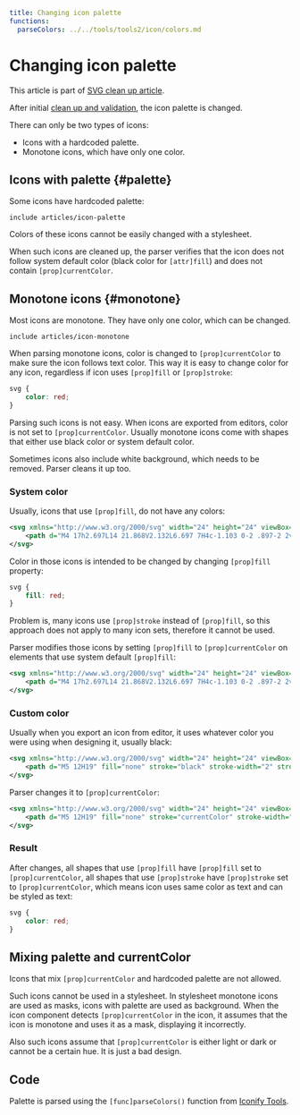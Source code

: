 ```yaml
title: Changing icon palette
functions:
  parseColors: ../../tools/tools2/icon/colors.md
```

# Changing icon palette

This article is part of [SVG clean up article](./index.md).

After initial [clean up and validation](./cleanup.md), the icon palette is changed.

There can only be two types of icons:

- Icons with a hardcoded palette.
- Monotone icons, which have only one color.

## Icons with palette {#palette}

Some icons have hardcoded palette:

`include articles/icon-palette`

Colors of these icons cannot be easily changed with a stylesheet.

When such icons are cleaned up, the parser verifies that the icon does not follow system default color (black color for `[attr]fill`) and does not contain `[prop]currentColor`.

## Monotone icons {#monotone}

Most icons are monotone. They have only one color, which can be changed.

`include articles/icon-monotone`

When parsing monotone icons, color is changed to `[prop]currentColor` to make sure the icon follows text color. This way it is easy to change color for any icon, regardless if icon uses `[prop]fill` or `[prop]stroke`:

```css
svg {
	color: red;
}
```

Parsing such icons is not easy. When icons are exported from editors, color is not set to `[prop]currentColor`. Usually monotone icons come with shapes that either use black color or system default color.

Sometimes icons also include white background, which needs to be removed. Parser cleans it up too.

### System color

Usually, icons that use `[prop]fill`, do not have any colors:

```xml
<svg xmlns="http://www.w3.org/2000/svg" width="24" height="24" viewBox="0 0 24 24">
    <path d="M4 17h2.697L14 21.868V2.132L6.697 7H4c-1.103 0-2 .897-2 2v6c0 1.103.897 2 2 2z"/>
</svg>
```

Color in those icons is intended to be changed by changing `[prop]fill` property:

```css
svg {
	fill: red;
}
```

Problem is, many icons use `[prop]stroke` instead of `[prop]fill`, so this approach does not apply to many icon sets, therefore it cannot be used.

Parser modifies those icons by setting `[prop]fill` to `[prop]currentColor` on elements that use system default `[prop]fill`:

```xml
<svg xmlns="http://www.w3.org/2000/svg" width="24" height="24" viewBox="0 0 24 24">
    <path d="M4 17h2.697L14 21.868V2.132L6.697 7H4c-1.103 0-2 .897-2 2v6c0 1.103.897 2 2 2z" fill="currentColor"/>
</svg>
```

### Custom color

Usually when you export an icon from editor, it uses whatever color you were using when designing it, usually black:

```xml
<svg xmlns="http://www.w3.org/2000/svg" width="24" height="24" viewBox="0 0 24 24">
    <path d="M5 12H19" fill="none" stroke="black" stroke-width="2" stroke-linecap="round"/>
</svg>
```

Parser changes it to `[prop]currentColor`:

```xml
<svg xmlns="http://www.w3.org/2000/svg" width="24" height="24" viewBox="0 0 24 24">
    <path d="M5 12H19" fill="none" stroke="currentColor" stroke-width="2" stroke-linecap="round"/>
</svg>
```

### Result

After changes, all shapes that use `[prop]fill` have `[prop]fill` set to `[prop]currentColor`, all shapes that use `[prop]stroke` have `[prop]stroke` set to `[prop]currentColor`, which means icon uses same color as text and can be styled as text:

```css
svg {
	color: red;
}
```

## Mixing palette and currentColor

Icons that mix `[prop]currentColor` and hardcoded palette are not allowed.

Such icons cannot be used in a stylesheet. In stylesheet monotone icons are used as masks, icons with palette are used as background. When the icon component detects `[prop]currentColor` in the icon, it assumes that the icon is monotone and uses it as a mask, displaying it incorrectly.

Also such icons assume that `[prop]currentColor` is either light or dark or cannot be a certain hue. It is just a bad design.

## Code

Palette is parsed using the `[func]parseColors()` function from [Iconify Tools](../../tools/tools2/index.md).
